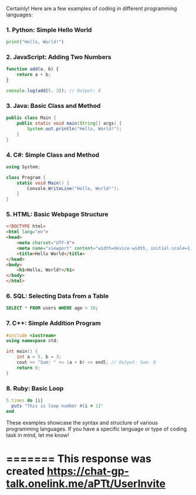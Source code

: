 Certainly! Here are a few examples of coding in different programming languages:

### 1. Python: Simple Hello World
```python
print("Hello, World!")
```

### 2. JavaScript: Adding Two Numbers
```javascript
function add(a, b) {
    return a + b;
}

console.log(add(5, 3)); // Output: 8
```

### 3. Java: Basic Class and Method

```java
public class Main {
    public static void main(String[] args) {
        System.out.println("Hello, World!");
    }
}
```

### 4. C#: Simple Class and Method
```csharp
using System;

class Program {
    static void Main() {
        Console.WriteLine("Hello, World!");
    }
}
```

### 5. HTML: Basic Webpage Structure
```html
<!DOCTYPE html>
<html lang="en">
<head>
    <meta charset="UTF-8">
    <meta name="viewport" content="width=device-width, initial-scale=1.0">
    <title>Hello World</title>
</head>
<body>
    <h1>Hello, World!</h1>
</body>
</html>
```

### 6. SQL: Selecting Data from a Table
```sql
SELECT * FROM users WHERE age > 18;
```

### 7. C++: Simple Addition Program
```cpp
#include <iostream>
using namespace std;

int main() {
    int a = 5, b = 3;
    cout << "Sum: " << (a + b) << endl; // Output: Sum: 8
    return 0;
}
```


### 8. Ruby: Basic Loop
```ruby
5.times do |i|
  puts "This is loop number #{i + 1}"
end
```

These examples showcase the syntax and structure of various programming languages. If you have a specific language or type of coding task in mind, let me know!

=======
This response was created 
https://chat-gp-talk.onelink.me/aPTt/UserInvite
=======
